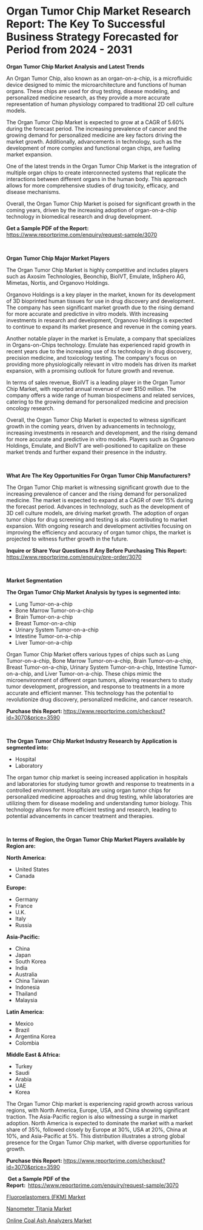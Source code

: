 <p><h1>Organ Tumor Chip Market Research Report: The Key To Successful Business Strategy Forecasted for Period from 2024 - 2031</h1></p><p><strong>Organ Tumor Chip Market Analysis and Latest Trends</strong></p>
<p><p>An Organ Tumor Chip, also known as an organ-on-a-chip, is a microfluidic device designed to mimic the microarchitecture and functions of human organs. These chips are used for drug testing, disease modeling, and personalized medicine research, as they provide a more accurate representation of human physiology compared to traditional 2D cell culture models.</p><p>The Organ Tumor Chip Market is expected to grow at a CAGR of 5.60% during the forecast period. The increasing prevalence of cancer and the growing demand for personalized medicine are key factors driving the market growth. Additionally, advancements in technology, such as the development of more complex and functional organ chips, are fueling market expansion.</p><p>One of the latest trends in the Organ Tumor Chip Market is the integration of multiple organ chips to create interconnected systems that replicate the interactions between different organs in the human body. This approach allows for more comprehensive studies of drug toxicity, efficacy, and disease mechanisms.</p><p>Overall, the Organ Tumor Chip Market is poised for significant growth in the coming years, driven by the increasing adoption of organ-on-a-chip technology in biomedical research and drug development.</p></p>
<p><strong>Get a Sample PDF of the Report:&nbsp;</strong> <a href="https://www.reportprime.com/enquiry/request-sample/3070">https://www.reportprime.com/enquiry/request-sample/3070</a></p>
<p>&nbsp;</p>
<p><strong>Organ Tumor Chip Major Market Players</strong></p>
<p><p>The Organ Tumor Chip Market is highly competitive and includes players such as Axosim Technologies, Beonchip, BioIVT, Emulate, InSphero AG, Mimetas, Nortis, and Organovo Holdings.</p><p>Organovo Holdings is a key player in the market, known for its development of 3D bioprinted human tissues for use in drug discovery and development. The company has seen significant market growth due to the rising demand for more accurate and predictive in vitro models. With increasing investments in research and development, Organovo Holdings is expected to continue to expand its market presence and revenue in the coming years.</p><p>Another notable player in the market is Emulate, a company that specializes in Organs-on-Chips technology. Emulate has experienced rapid growth in recent years due to the increasing use of its technology in drug discovery, precision medicine, and toxicology testing. The company's focus on providing more physiologically relevant in vitro models has driven its market expansion, with a promising outlook for future growth and revenue.</p><p>In terms of sales revenue, BioIVT is a leading player in the Organ Tumor Chip Market, with reported annual revenue of over $150 million. The company offers a wide range of human biospecimens and related services, catering to the growing demand for personalized medicine and precision oncology research.</p><p>Overall, the Organ Tumor Chip Market is expected to witness significant growth in the coming years, driven by advancements in technology, increasing investments in research and development, and the rising demand for more accurate and predictive in vitro models. Players such as Organovo Holdings, Emulate, and BioIVT are well-positioned to capitalize on these market trends and further expand their presence in the industry.</p></p>
<p>&nbsp;</p>
<p><strong>What Are The Key Opportunities For Organ Tumor Chip Manufacturers?</strong></p>
<p><p>The Organ Tumor Chip market is witnessing significant growth due to the increasing prevalence of cancer and the rising demand for personalized medicine. The market is expected to expand at a CAGR of over 15% during the forecast period. Advances in technology, such as the development of 3D cell culture models, are driving market growth. The adoption of organ tumor chips for drug screening and testing is also contributing to market expansion. With ongoing research and development activities focusing on improving the efficiency and accuracy of organ tumor chips, the market is projected to witness further growth in the future.</p></p>
<p><strong>Inquire or Share Your Questions If Any Before Purchasing This Report:</strong> <a href="https://www.reportprime.com/enquiry/pre-order/3070">https://www.reportprime.com/enquiry/pre-order/3070</a></p>
<p>&nbsp;</p>
<p><strong>Market Segmentation</strong></p>
<p><strong>The Organ Tumor Chip Market Analysis by types is segmented into:</strong></p>
<p><ul><li>Lung Tumor-on-a-chip</li><li>Bone Marrow Tumor-on-a-chip</li><li>Brain Tumor-on-a-chip</li><li>Breast Tumor-on-a-chip</li><li>Urinary System Tumor-on-a-chip</li><li>Intestine Tumor-on-a-chip</li><li>Liver Tumor-on-a-chip</li></ul></p>
<p><p>Organ Tumor Chip Market offers various types of chips such as Lung Tumor-on-a-chip, Bone Marrow Tumor-on-a-chip, Brain Tumor-on-a-chip, Breast Tumor-on-a-chip, Urinary System Tumor-on-a-chip, Intestine Tumor-on-a-chip, and Liver Tumor-on-a-chip. These chips mimic the microenvironment of different organ tumors, allowing researchers to study tumor development, progression, and response to treatments in a more accurate and efficient manner. This technology has the potential to revolutionize drug discovery, personalized medicine, and cancer research.</p></p>
<p><strong>Purchase this Report:&nbsp;</strong><a href="https://www.reportprime.com/checkout?id=3070&price=3590">https://www.reportprime.com/checkout?id=3070&price=3590</a></p>
<p>&nbsp;</p>
<p><strong>The Organ Tumor Chip Market Industry Research by Application is segmented into:</strong></p>
<p><ul><li>Hospital</li><li>Laboratory</li></ul></p>
<p><p>The organ tumor chip market is seeing increased application in hospitals and laboratories for studying tumor growth and response to treatments in a controlled environment. Hospitals are using organ tumor chips for personalized medicine approaches and drug testing, while laboratories are utilizing them for disease modeling and understanding tumor biology. This technology allows for more efficient testing and research, leading to potential advancements in cancer treatment and therapies.</p></p>
<p>&nbsp;</p>
<p><strong>In terms of Region, the Organ Tumor Chip Market Players available by Region are:</strong></p>
<p>
    <p> <strong> North America: </strong>
        <ul>
            <li>United States</li>
            <li>Canada</li>
        </ul>
        </p> 
    <p> <strong> Europe: </strong>
        <ul>
            <li>Germany</li>
            <li>France</li>
            <li>U.K.</li>
            <li>Italy</li>
            <li>Russia</li>
        </ul>
        </p> 
    <p> <strong> Asia-Pacific: </strong>
        <ul>
            <li>China</li>
            <li>Japan</li>
            <li>South Korea</li>
            <li>India</li>
            <li>Australia</li>
            <li>China Taiwan</li>
            <li>Indonesia</li>
            <li>Thailand</li>
            <li>Malaysia</li>
        </ul>
        </p> 
    <p> <strong> Latin America: </strong>
        <ul>
            <li>Mexico</li>
            <li>Brazil</li>
            <li>Argentina Korea</li>
            <li>Colombia</li>
        </ul>
        </p> 
    <p> <strong> Middle East & Africa: </strong>
        <ul>
            <li>Turkey</li>
            <li>Saudi</li>
            <li>Arabia</li>
            <li>UAE</li>
            <li>Korea</li>
        </ul>
    </p>
    </p>
<p><p>The Organ Tumor Chip market is experiencing rapid growth across various regions, with North America, Europe, USA, and China showing significant traction. The Asia-Pacific region is also witnessing a surge in market adoption. North America is expected to dominate the market with a market share of 35%, followed closely by Europe at 30%, USA at 20%, China at 10%, and Asia-Pacific at 5%. This distribution illustrates a strong global presence for the Organ Tumor Chip market, with diverse opportunities for growth.</p></p>
<p><strong>Purchase this Report: </strong><a href="https://www.reportprime.com/checkout?id=3070&price=3590">https://www.reportprime.com/checkout?id=3070&price=3590</a></p>
<p>&nbsp;<strong>Get a Sample PDF of the Report:&nbsp;&nbsp;</strong><a href="https://www.reportprime.com/enquiry/request-sample/3070">https://www.reportprime.com/enquiry/request-sample/3070</a></p>
<p><strong></strong></p>
<p><p><a href="https://www.linkedin.com/pulse/fluoroelastomers-fkm-market-size-examines-its-scope-primary-sce7c?trackingId=Ui5%2BPj7b6s966AcxzWWwyQ%3D%3D">Fluoroelastomers (FKM) Market</a></p><p><a href="https://www.linkedin.com/pulse/nanometer-titania-market-research-report-forecasted-brnme?trackingId=E1oOWOR%2FWtBTo8UhSKBjNg%3D%3D">Nanometer Titania Market</a></p><p><a href="https://www.linkedin.com/pulse/decoding-online-coal-ash-analyzers-market-deep-dive-latest-vvcze?trackingId=3%2BUqv%2B5El5XfTHGmlw3mxg%3D%3D">Online Coal Ash Analyzers Market</a></p></p>